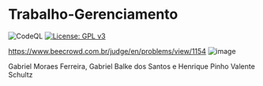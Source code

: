 # Trabalho-Gerenciamento
![CodeQL](https://github.com/GabrielBalke/Trabalho-Gerenciamento/workflows/CodeQL/badge.svg)
[![License: GPL v3](https://img.shields.io/badge/License-GPLv3-blue.svg)](https://www.gnu.org/licenses/gpl-3.0)

https://www.beecrowd.com.br/judge/en/problems/view/1154
![image](https://user-images.githubusercontent.com/111667015/191653234-b095f0c8-cb0a-48a2-b970-8cc2b308510b.png)

Gabriel Moraes Ferreira,
Gabriel Balke dos Santos e
Henrique Pinho Valente Schultz
